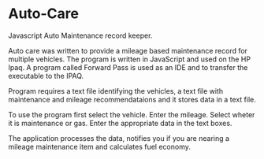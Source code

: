 Auto-Care
=========

Javascript Auto Maintenance record keeper. 

Auto care was written to provide a mileage based maintenance record for multiple vehicles. 
The program is written in JavaScript and used on the HP Ipaq. 
A program called Forward Pass is used as an IDE and to transfer the executable to the IPAQ. 

Program requires a text file identifying the vehicles, a text file with maintenance and mileage recommendataions and it stores data in a text file. 

To use the program first select the vehicle. 
Enter the mileage. 
Select wheter it is maintenance or gas. 
Enter the appropriate data in the text boxes. 

The application processes the data, notifies you if you are nearing a mileage maintenance item and calculates fuel economy. 
